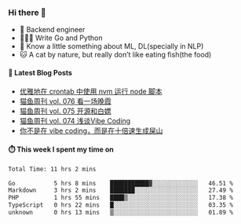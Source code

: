 ### Hi there 👋

- 🔧 Backend engineer
- 👨🏻‍💻 Write Go and Python
- 🔭 Know a little something about ML, DL(specially in NLP)
- 🐱 A cat by nature, but really don’t like eating fish(the food)

#### 📖 Latest Blog Posts
<!-- BLOG-POST-LIST:START -->
- [优雅地在 crontab 中使用 nvm 运行 node 脚本](https://ameow.xyz/archives/use-nvm-to-run-node-scripts-in-crontab-gracefully)
- [猫鱼周刊 vol. 076 看一场晚霞](https://ameow.xyz/archives/weekly-076)
- [猫鱼周刊 vol. 075 开源和白嫖](https://ameow.xyz/archives/weekly-075)
- [猫鱼周刊 vol. 074 浅谈Vibe Coding](https://ameow.xyz/archives/weekly-074)
- [你不是在 vibe coding，而是在十倍速生成屎山](https://ameow.xyz/archives/vibe-coding-or-shit-generating)
<!-- BLOG-POST-LIST:END -->

#### ⏱️ This week I spent my time on
<!--START_SECTION:waka-->

```txt
Total Time: 11 hrs 2 mins

Go           5 hrs 8 mins    ███████████▓░░░░░░░░░░░░░   46.51 %
Markdown     3 hrs 2 mins    ███████░░░░░░░░░░░░░░░░░░   27.49 %
PHP          1 hrs 55 mins   ████▒░░░░░░░░░░░░░░░░░░░░   17.38 %
TypeScript   0 hrs 22 mins   █░░░░░░░░░░░░░░░░░░░░░░░░   03.35 %
unknown      0 hrs 13 mins   ▒░░░░░░░░░░░░░░░░░░░░░░░░   01.89 %
```

<!--END_SECTION:waka-->

<!--
**LeslieLeung/LeslieLeung** is a ✨ _special_ ✨ repository because its `README.md` (this file) appears on your GitHub profile.

Here are some ideas to get you started:

- 🔭 I’m currently working on ...
- 🌱 I’m currently learning ...
- 👯 I’m looking to collaborate on ...
- 🤔 I’m looking for help with ...
- 💬 Ask me about ...
- 📫 How to reach me: ...
- 😄 Pronouns: ...
- ⚡ Fun fact: ...
-->
